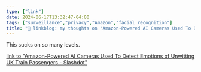 ```yaml
---
type: ["link"]
date: 2024-06-17T13:32:47-04:00
tags: ["surveillance","privacy","Amazon","facial recognition"]
title: "🔗 linkblog: my thoughts on 'Amazon-Powered AI Cameras Used To Detect Emotions of Unwitting UK Train Passengers - Slashdot'"
---
```

This sucks on so many levels.

[link to "Amazon-Powered AI Cameras Used To Detect Emotions of Unwitting UK Train Passengers - Slashdot"](https://yro.slashdot.org/story/24/06/17/1641224/amazon-powered-ai-cameras-used-to-detect-emotions-of-unwitting-uk-train-passengers?utm_source=rss1.0mainlinkanon&utm_medium=feed)

